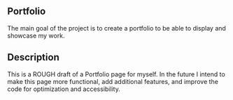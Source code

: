 ## Portfolio
The main goal of the project is to create a portfolio to be able to display and showcase my work. 

## Description 
This is a ROUGH draft of a Portfolio page for myself. In the future I intend to make this page more functional, add additional features, and improve the code for optimization and accessibility. 


